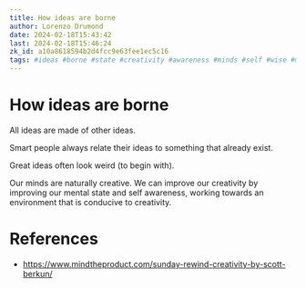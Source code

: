 ```yaml
---
title: How ideas are borne
author: Lorenzo Drumond
date: 2024-02-18T15:43:42
last: 2024-02-18T15:46:24
zk_id: a10a8618594b2d4fcc9e63fee1ec5c16
tags: #ideas #borne #state #creativity #awareness #minds #self #wise #mental
---
```



# How ideas are borne
All ideas are made of other ideas.

Smart people always relate their ideas to something that already exist.

Great ideas often look weird (to begin with).

Our minds are naturally creative. We can improve our creativity by improving our mental state and self awareness, working towards an environment that is conducive to creativity.

# References
- https://www.mindtheproduct.com/sunday-rewind-creativity-by-scott-berkun/
